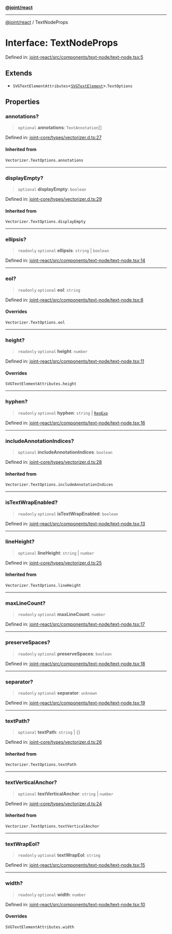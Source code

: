 [**@joint/react**](../README.md)

***

[@joint/react](../README.md) / TextNodeProps

# Interface: TextNodeProps

Defined in: [joint-react/src/components/text-node/text-node.tsx:5](https://github.com/samuelgja/joint/blob/main/packages/joint-react/src/components/text-node/text-node.tsx#L5)

## Extends

- `SVGTextElementAttributes`\<[`SVGTextElement`](https://developer.mozilla.org/docs/Web/API/SVGTextElement)\>.`TextOptions`

## Properties

### annotations?

> `optional` **annotations**: `TextAnnotation`[]

Defined in: [joint-core/types/vectorizer.d.ts:27](https://github.com/samuelgja/joint/blob/main/packages/joint-core/types/vectorizer.d.ts#L27)

#### Inherited from

`Vectorizer.TextOptions.annotations`

***

### displayEmpty?

> `optional` **displayEmpty**: `boolean`

Defined in: [joint-core/types/vectorizer.d.ts:29](https://github.com/samuelgja/joint/blob/main/packages/joint-core/types/vectorizer.d.ts#L29)

#### Inherited from

`Vectorizer.TextOptions.displayEmpty`

***

### ellipsis?

> `readonly` `optional` **ellipsis**: `string` \| `boolean`

Defined in: [joint-react/src/components/text-node/text-node.tsx:14](https://github.com/samuelgja/joint/blob/main/packages/joint-react/src/components/text-node/text-node.tsx#L14)

***

### eol?

> `readonly` `optional` **eol**: `string`

Defined in: [joint-react/src/components/text-node/text-node.tsx:8](https://github.com/samuelgja/joint/blob/main/packages/joint-react/src/components/text-node/text-node.tsx#L8)

#### Overrides

`Vectorizer.TextOptions.eol`

***

### height?

> `readonly` `optional` **height**: `number`

Defined in: [joint-react/src/components/text-node/text-node.tsx:11](https://github.com/samuelgja/joint/blob/main/packages/joint-react/src/components/text-node/text-node.tsx#L11)

#### Overrides

`SVGTextElementAttributes.height`

***

### hyphen?

> `readonly` `optional` **hyphen**: `string` \| [`RegExp`](https://developer.mozilla.org/docs/Web/JavaScript/Reference/Global_Objects/RegExp)

Defined in: [joint-react/src/components/text-node/text-node.tsx:16](https://github.com/samuelgja/joint/blob/main/packages/joint-react/src/components/text-node/text-node.tsx#L16)

***

### includeAnnotationIndices?

> `optional` **includeAnnotationIndices**: `boolean`

Defined in: [joint-core/types/vectorizer.d.ts:28](https://github.com/samuelgja/joint/blob/main/packages/joint-core/types/vectorizer.d.ts#L28)

#### Inherited from

`Vectorizer.TextOptions.includeAnnotationIndices`

***

### isTextWrapEnabled?

> `readonly` `optional` **isTextWrapEnabled**: `boolean`

Defined in: [joint-react/src/components/text-node/text-node.tsx:13](https://github.com/samuelgja/joint/blob/main/packages/joint-react/src/components/text-node/text-node.tsx#L13)

***

### lineHeight?

> `optional` **lineHeight**: `string` \| `number`

Defined in: [joint-core/types/vectorizer.d.ts:25](https://github.com/samuelgja/joint/blob/main/packages/joint-core/types/vectorizer.d.ts#L25)

#### Inherited from

`Vectorizer.TextOptions.lineHeight`

***

### maxLineCount?

> `readonly` `optional` **maxLineCount**: `number`

Defined in: [joint-react/src/components/text-node/text-node.tsx:17](https://github.com/samuelgja/joint/blob/main/packages/joint-react/src/components/text-node/text-node.tsx#L17)

***

### preserveSpaces?

> `readonly` `optional` **preserveSpaces**: `boolean`

Defined in: [joint-react/src/components/text-node/text-node.tsx:18](https://github.com/samuelgja/joint/blob/main/packages/joint-react/src/components/text-node/text-node.tsx#L18)

***

### separator?

> `readonly` `optional` **separator**: `unknown`

Defined in: [joint-react/src/components/text-node/text-node.tsx:19](https://github.com/samuelgja/joint/blob/main/packages/joint-react/src/components/text-node/text-node.tsx#L19)

***

### textPath?

> `optional` **textPath**: `string` \| \{\}

Defined in: [joint-core/types/vectorizer.d.ts:26](https://github.com/samuelgja/joint/blob/main/packages/joint-core/types/vectorizer.d.ts#L26)

#### Inherited from

`Vectorizer.TextOptions.textPath`

***

### textVerticalAnchor?

> `optional` **textVerticalAnchor**: `string` \| `number`

Defined in: [joint-core/types/vectorizer.d.ts:24](https://github.com/samuelgja/joint/blob/main/packages/joint-core/types/vectorizer.d.ts#L24)

#### Inherited from

`Vectorizer.TextOptions.textVerticalAnchor`

***

### textWrapEol?

> `readonly` `optional` **textWrapEol**: `string`

Defined in: [joint-react/src/components/text-node/text-node.tsx:15](https://github.com/samuelgja/joint/blob/main/packages/joint-react/src/components/text-node/text-node.tsx#L15)

***

### width?

> `readonly` `optional` **width**: `number`

Defined in: [joint-react/src/components/text-node/text-node.tsx:10](https://github.com/samuelgja/joint/blob/main/packages/joint-react/src/components/text-node/text-node.tsx#L10)

#### Overrides

`SVGTextElementAttributes.width`
